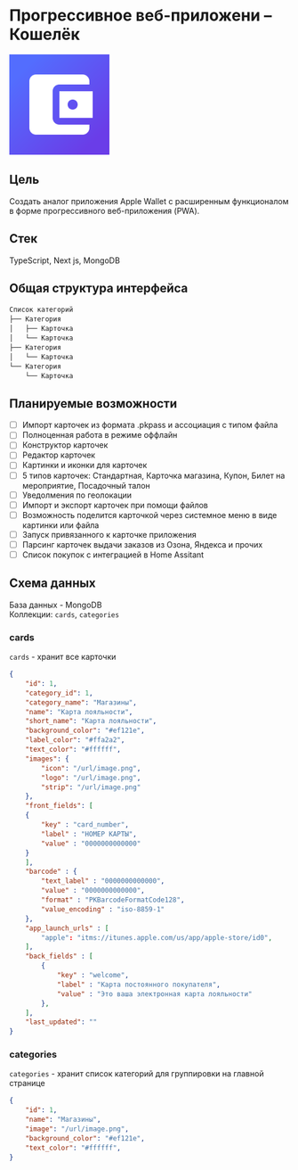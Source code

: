 # Прогрессивное веб-приложени – Кошелёк

![app icon](/docs/images/app-icon.png)

## Цель

Создать аналог приложения Apple Wallet с расширенным функционалом в форме прогрессивного веб-приложения (PWA).

## Стек

TypeScript, Next js, MongoDB

## Общая структура интерфейса

```txt
Список категорий
├── Категория
│   ├── Карточка
│   └── Карточка
├── Категория
│   └── Карточка
└── Категория
    └── Карточка
```

## Планируемые возможности

- [ ] Импорт карточек из формата .pkpass и ассоциация с типом файла
- [ ] Полноценная работа в режиме оффлайн
- [ ] Конструктор карточек
- [ ] Редактор карточек
- [ ] Картинки и иконки для карточек
- [ ] 5 типов карточек: Стандартная, Карточка магазина, Купон, Билет на мероприятие, Посадочный талон
- [ ] Уведолмения по геолокации
- [ ] Импорт и экспорт карточек при помощи файлов
- [ ] Возможность поделится карточкой через системное меню в виде картинки или файла
- [ ] Запуск привязанного к карточке приложения
- [ ] Парсинг карточек выдачи заказов из Озона, Яндекса и прочих
- [ ] Список покупок с интеграцией в Home Assitant

## Схема данных

База данных - MongoDB  
Коллекции: `cards`, `categories`

### cards

`cards` - хранит все карточки

```json
{
    "id": 1,
    "category_id": 1,
    "category_name": "Магазины",
    "name": "Карта лояльности",
    "short_name": "Карта лояльности",
    "background_color": "#ef121e",
    "label_color": "#ffa2a2",
    "text_color": "#ffffff",
    "images": {
        "icon": "/url/image.png",
        "logo": "/url/image.png",
        "strip": "/url/image.png"
    },
    "front_fields": [
    {
        "key" : "card_number",
        "label" : "НОМЕР КАРТЫ",
        "value" : "0000000000000"
    }
    ],
    "barcode" : {
        "text_label" : "0000000000000",
        "value" : "0000000000000",
        "format" : "PKBarcodeFormatCode128",
        "value_encoding" : "iso-8859-1"
    },
    "app_launch_urls" : [
        "apple": "itms://itunes.apple.com/us/app/apple-store/id0",
    ],
    "back_fields" : [
        {
            "key" : "welcome",
            "label" : "Карта постоянного покупателя",
            "value" : "Это ваша электронная карта лояльности"
        },
    ],
    "last_updated": ""
}
```

### categories

`categories` - хранит список категорий для группировки на главной странице

```json
{
    "id": 1,
    "name": "Магазины",
    "image": "/url/image.png",
    "background_color": "#ef121e",
    "text_color": "#ffffff",
}
```
